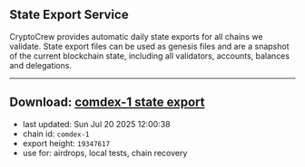## State Export Service
CryptoCrew provides automatic daily state exports for all chains we validate. State export files can be used as genesis files and are a snapshot of the current blockchain state, including all validators, accounts, balances and delegations.

---
**Download: [comdex-1 state export](https://dl-eu2.ccvalidators.com/SERVICE/comdex/comdex-1_export_19347617.json)**
---

- last updated: Sun Jul 20 2025 12:00:38
- chain id: `comdex-1`
- export height: `19347617`
- use for: airdrops, local tests, chain recovery
